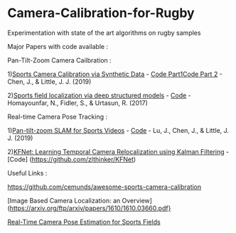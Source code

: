 # Camera-Calibration-for-Rugby
Experimentation with state of the art algorithms on rugby samples


Major Papers with code available :

Pan-Tilt-Zoom Camera Cailbration :

1)[Sports Camera Calibration via Synthetic Data](http://openaccess.thecvf.com/content_CVPRW_2019/papers/CVSports/Chen_Sports_Camera_Calibration_via_Synthetic_Data_CVPRW_2019_paper.pdf) - [Code Part1](https://github.com/lood339/SCCvSD)[Code Part 2](https://github.com/lood339/pytorch-two-GAN) - Chen, J., & Little, J. J. (2019)

2)[Sports field localization via deep structured models](http://www.cs.toronto.edu/~namdar/pdfs/sports_cvpr_2017.pdf) - [Code](https://nhoma.github.io/papers/sports_soccer_code.zip) - Homayounfar, N., Fidler, S., & Urtasun, R. (2017)

Real-time Camera Pose Tracking : 

1)[Pan-tilt-zoom SLAM for Sports Videos](https://bmvc2019.org/wp-content/uploads/papers/0329-paper.pdf) - [Code](https://github.com/lulufa390/Pan-tilt-zoom-SLAM) - Lu, J., Chen, J., & Little, J. J. (2019)

2)[KFNet: Learning Temporal Camera Relocalization using Kalman Filtering](https://arxiv.org/pdf/2003.10629v1.pdf) - [Code]
(https://github.com/zlthinker/KFNet)

Useful Links :

https://github.com/cemunds/awesome-sports-camera-calibration

[Image Based Camera Localization: an Overview](https://arxiv.org/ftp/arxiv/papers/1610/1610.03660.pdf}

[Real-Time Camera Pose Estimation for Sports Fields](https://arxiv.org/pdf/2003.14109.pdf)




